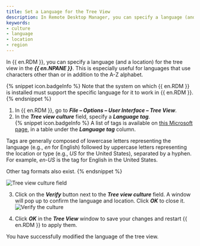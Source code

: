 ```yaml
---
title: Set a Language for the Tree View
description: In Remote Desktop Manager, you can specify a language (and a location) for the tree view in the Navigation Pane.
keywords:
- culture
- language
- location
- region
---
```

In {{ en.RDM }}, you can specify a language (and a location) for the tree view in the ***{{ en.NPANE }}***. This is especially useful for languages that use characters other than or in addition to the A-Z alphabet.

{% snippet icon.badgeInfo %}
Note that the system on which {{ en.RDM }} is installed must support the specific language for it to work in {{ en.RDM }}.
{% endsnippet %}

1. In {{ en.RDM }}, go to ***File – Options – User Interface – Tree View***.  
2. In the ***Tree view culture*** field, specify a ***Language tag***.  
{% snippet icon.badgeInfo %} 
A list of tags is available on [this Microsoft page](https://learn.microsoft.com/en-us/openspecs/windows_protocols/ms-lcid/a9eac961-e77d-41a6-90a5-ce1a8b0cdb9c), in a table under the ***Language tag*** column.  

Tags are generally composed of lowercase letters representing the language (e.g., *en* for English) followed by uppercase letters representing the location or type (e.g., *US* for the United States), separated by a hyphen. For example, *en-US* is the tag for English in the United States.  

Other tag formats also exist. 
{% endsnippet %}

![Tree view culture field](https://webdevolutions.azureedge.net/docs/en/kb/KB2110.png) 

3. Click on the ***Verify*** button next to the ***Tree view culture*** field. A window will pop up to confirm the language and location. Click ***OK*** to close it.  
![Verify the culture](https://webdevolutions.azureedge.net/docs/en/kb/KB2111.png) 

4. Click ***OK*** in the ***Tree View*** window to save your changes and restart {{ en.RDM }} to apply them.  

You have successfully modified the language of the tree view.  


